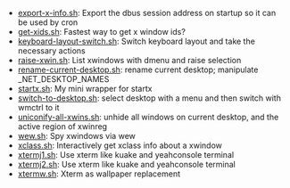 * [export-x-info.sh](https://gist.github.com/b2a165c53005858207ba#file-export-x-info-sh): Export the dbus session address on startup so it can be used by cron
* [get-xids.sh](https://gist.github.com/b2a165c53005858207ba#file-get-xids-sh): Fastest way to get x window ids?
* [keyboard-layout-switch.sh](https://gist.github.com/b2a165c53005858207ba#file-keyboard-layout-switch-sh): Switch keyboard layout and take the necessary actions
* [raise-xwin.sh](https://gist.github.com/b2a165c53005858207ba#file-raise-xwin-sh): List xwindows with dmenu and raise selection
* [rename-current-desktop.sh](https://gist.github.com/b2a165c53005858207ba#file-rename-current-desktop-sh): rename current desktop; manipulate _NET_DESKTOP_NAMES
* [startx.sh](https://gist.github.com/b2a165c53005858207ba#file-startx-sh): My mini wrapper for startx
* [switch-to-desktop.sh](https://gist.github.com/b2a165c53005858207ba#file-switch-to-desktop-sh): select desktop with a menu and then switch with wmctrl to it
* [uniconify-all-xwins.sh](https://gist.github.com/b2a165c53005858207ba#file-uniconify-all-xwins-sh): unhide all windows on current desktop, and the active region of xwinreg
* [wew.sh](https://gist.github.com/b2a165c53005858207ba#file-wew-sh): Spy xwindows via wew
* [xclass.sh](https://gist.github.com/b2a165c53005858207ba#file-xclass-sh): Interactively get xclass info about a xwindow
* [xtermj1.sh](https://gist.github.com/b2a165c53005858207ba#file-xtermj1-sh): Use xterm like kuake and yeahconsole terminal
* [xtermj2.sh](https://gist.github.com/b2a165c53005858207ba#file-xtermj2-sh): Use xterm like kuake and yeahconsole terminal
* [xtermw.sh](https://gist.github.com/b2a165c53005858207ba#file-xtermw-sh): Xterm as wallpaper replacement

